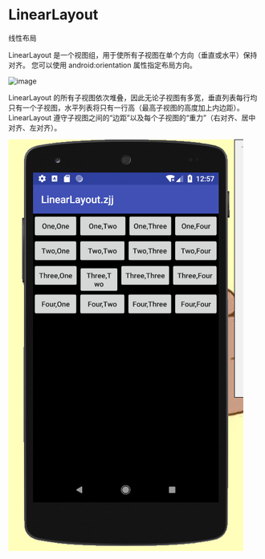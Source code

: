 # LinearLayout
线性布局

LinearLayout 是一个视图组，用于使所有子视图在单个方向（垂直或水平）保持对齐。 您可以使用 android:orientation 属性指定布局方向。

![image](https://developer.android.google.cn/images/ui/linearlayout.png)

LinearLayout 的所有子视图依次堆叠，因此无论子视图有多宽，垂直列表每行均只有一个子视图，水平列表将只有一行高（最高子视图的高度加上内边距）。 LinearLayout 遵守子视图之间的“边距”以及每个子视图的“重力”（右对齐、居中对齐、左对齐）。

![image](https://github.com/NEWSOUL046/LinearLayout/blob/master/Layout/LL.png)
